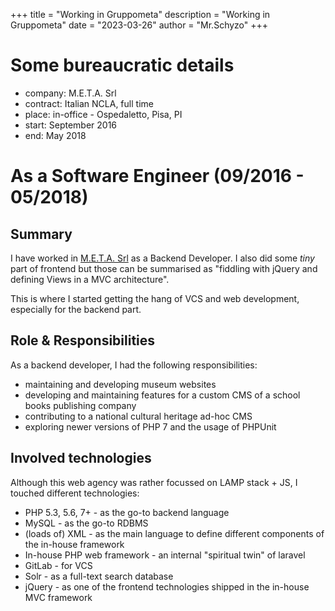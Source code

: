 +++
title = "Working in Gruppometa"
description = "Working in Gruppometa"
date = "2023-03-26"
author = "Mr.Schyzo"
+++

# Some bureaucratic details
- company: M.E.T.A. Srl
- contract: Italian NCLA, full time
- place: in-office - Ospedaletto, Pisa, PI
- start: September 2016
- end: May 2018

# As a Software Engineer (09/2016 - 05/2018)

## Summary

I have worked in [M.E.T.A. Srl](https://www.gruppometa.it/) as a Backend Developer. I also did some _tiny_ part of frontend
but those can be summarised as "fiddling with jQuery and defining Views in a MVC architecture".

This is where I started getting the hang of VCS and web development, especially for the backend part.

## Role & Responsibilities

As a backend developer, I had the following responsibilities:
- maintaining and developing museum websites
- developing and maintaining features for a custom CMS of a school books publishing company
- contributing to a national cultural heritage ad-hoc CMS
- exploring newer versions of PHP 7 and the usage of PHPUnit

## Involved technologies

Although this web agency was rather focussed on LAMP stack + JS, I touched different technologies:
- PHP 5.3, 5.6, 7+ - as the go-to backend language
- MySQL - as the go-to RDBMS
- (loads of) XML - as the main language to define different components of the in-house framework
- In-house PHP web framework - an internal "spiritual twin" of laravel
- GitLab - for VCS
- Solr - as a full-text search database
- jQuery - as one of the frontend technologies shipped in the in-house MVC framework
